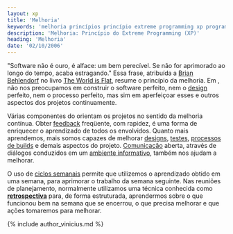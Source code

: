 ```yaml
---
layout: xp
title: 'Melhoria'
keywords: 'melhoria princípios princípio extreme programming xp programação extrema'
description: 'Melhoria: Princípio do Extreme Programming (XP)'
heading: 'Melhoria'
date: '02/10/2006'
---
```


"Software não é ouro, é alface: um bem perecível. Se não for aprimorado ao longo do tempo, acaba estragando." Essa frase, atribuída a [Brian Behlendorf][bb] no livro [The World is Flat][wf], resume o princípio da melhoria. Em , não nos preocupamos em construir o software perfeito, nem o [design][di] perfeito, nem o processo perfeito, mas sim em aperfeiçoar esses e outros aspectos dos projetos continuamente. 

Várias componentes do  orientam os projetos no sentido da melhoria contínua. Obter [feedback][f] freqüente, com rapidez, é uma forma de enriquecer o aprendizado de todos os envolvidos. Quanto mais aprendemos, mais somos capazes de melhorar [designs][di], [testes][tdd], [processos de builds][bd] e demais aspectos do projeto. [Comunicação][c] aberta, através de diálogos conduzidos em um [ambiente informativo][ai], também nos ajudam a melhorar. 

O uso de [ciclos semanais][cs] permite que utilizemos o aprendizado obtido em uma semana, para aprimorar o trabalho da semana seguinte. Nas reuniões de planejamento, normalmente utilizamos uma técnica conhecida como **[retrospectiva][r]** para, de forma estruturada, aprendermos sobre o que funcionou bem na semana que se encerrou, o que precisa melhorar e que ações tomaremos para melhorar.

{% include author_vinicius.md %}

[bb]:	http://en.wikipedia.org/wiki/Brian_Behlendorf
[wf]:	http://en.wikipedia.org/wiki/The_world_is_flat
[f]:	/xp/valores/feedback
[di]:	/xp/praticas/design_incremental
[tdd]:	/xp/praticas/tdd
[bd]:	/xp/praticas/build_dez
[c]:	/xp/valores/comunicacao
[ai]:	/xp/praticas/ambiente_informativo
[cs]:	/xp/praticas/ciclo_semanal
[r]:	/xp/principios/reflexao